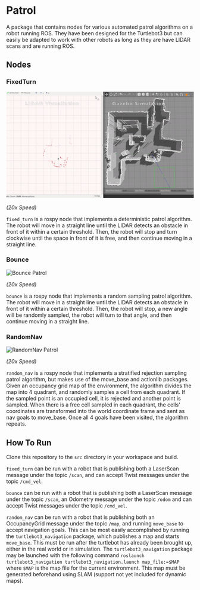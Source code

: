 # Patrol

A package that contains nodes for various automated patrol algorithms on a robot running ROS. They have been designed for the Turtlebot3 but can easily be adapted to work with other robots as long as they are have LIDAR scans and are running ROS.

## Nodes

### FixedTurn

![FixedTurn Patrol](https://github.com/Cornell-Tech-Turtlebot/patrol/blob/master/images/fixedturn.gif)

*(20x Speed)*

```fixed_turn``` is a rospy node that implements a deterministic patrol algorithm. The robot will move in a straight line until the LIDAR detects an obstacle in front of it within a certain threshold. Then, the robot will stop and turn clockwise until the space in front of it is free, and then continue moving in a straight line.

### Bounce

![Bounce Patrol](https://github.com/Cornell-Tech-Turtlebot/patrol/blob/master/images/bounce.gif)

*(20x Speed)*

```bounce``` is a rospy node that implements a random sampling patrol algorithm. The robot will move in a straight line until the LIDAR detects an obstacle in front of it within a certain threshold. Then, the robot will stop, a new angle will be randomly sampled, the robot will turn to that angle, and then continue moving in a straight line.


### RandomNav

![RandomNav Patrol](https://github.com/Cornell-Tech-Turtlebot/patrol/blob/master/images/randomnav.gif)

*(20x Speed)*

```random_nav``` is a rospy node that implements a stratified rejection sampling patrol algorithm, but makes use of the move_base and actionlib packages. Given an occupancy grid map of the environment, the algorithm divides the map into 4 quadrant, and randomly samples a cell from each quadrant. If the sampled point is an occupied cell, it is rejected and another point is sampled. When there is a free cell sampled in each quadrant, the cells' coordinates are transformed into the world coordinate frame and sent as nav goals to move_base. Once all 4 goals have been visited, the algorithm repeats.

## How To Run

Clone this repository to the ```src``` directory in your workspace and build.

```fixed_turn``` can be run with a robot that is publishing both a LaserScan message under the topic ```/scan```, and can accept Twist messages under the topic ```/cmd_vel```. 

```bounce``` can be run with a robot that is publishing both a LaserScan message under the topic ```/scan```, an Odometry message under the topic ```/odom``` and can accept Twist messages under the topic ```/cmd_vel```.

```random_nav``` can be run with a robot that is publishing both an OccupancyGrid message under the topic ```/map```, and running ```move_base``` to accept navigation goals. This can be most easily accomplished by running the ```turtlebot3_navigation``` package, which publishes a map and starts ```move_base```. This must be run after the turtlebot has already been brought up, either in the real world or in simulation. The ```turtlebot3_navigation``` package may be launched with the following command ```roslaunch turtlebot3_navigation turtlebot3_navigation.launch map_file:=$MAP``` where ```$MAP``` is the map file for the current environment. This map must be generated beforehand using SLAM (support not yet included for dynamic maps).
